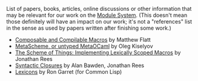 List of papers, books, articles, online discussions or other information
that may be relevant for our work on the [Module
System](Module%20System.md). (This doesn't mean those definitely
will have an impact on our work; it's not a "references" list in the
sense as used by papers written after finishing some work.)

  - [Composable and Compilable
    Macros](http://www.cs.utah.edu/plt/publications/macromod.pdf) by
    Matthew Flatt
  - [MetaScheme, or untyped
    MetaOCaml](http://okmij.org/ftp/Computation/staging/meta-scheme.scm)
    by Oleg Kiselyov
  - [The Scheme of Things: Implementing Lexically Scoped
    Macros](http://citeseer.ist.psu.edu/109510.html) by Jonathan Rees
  - [Syntactic
    Closures](http://citeseer.ist.psu.edu/bawden88syntactic.html) by
    Alan Bawden, Jonathan Rees
  - [Lexicons](http://www.flownet.com/ron/lisp/Lexicons.pdf) by Ron
    Garret (for Common Lisp)
